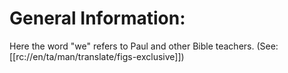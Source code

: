 # General Information:

Here the word "we" refers to Paul and other Bible teachers. (See: [[rc://en/ta/man/translate/figs-exclusive]])

